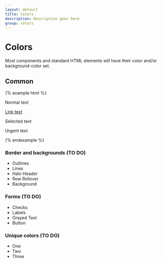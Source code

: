 ```yaml
---
layout: default
title: Colors
description: Description goes here
group: colors
---
```


# Colors
Most components and standard HTML elements will have their color and/or background-color set.

## Common
{% example html %}

<p>Normal text</p>
<p><a href="#">Link text</a></p>
<p class="selected">Selected text</p>
<p class="urgent">Urgent text</p>
{% endexample %}

### Border and backgrounds (TO DO)
- Outlines
- Lines
- Halo Header
- Row Rollover
- Background

### Forms (TO DO)
- Checks
- Labels
- Grayed Text
- Button

### Unique colors (TO DO)
- One
- Two
- Three